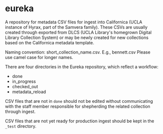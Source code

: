 # eureka

A repository for metadata CSV files for ingest into Californica (UCLA instance of Hyrax, part of the Samvera family). These CSVs are usually created through exported from DLCS (UCLA Library's homegrown Digital Library Collection System) or may be newly created for new collections based on the Californica metadata template.

Naming convention: short_collection_name.csv. E.g., bennett.csv
Please use camel case for longer names. 

There are four directories in the Eureka repository, which reflect a workflow:
* done 
* in_progress
* checked_out
* metadata_reload

CSV files that are not in `done` should not be edited without communicating with the staff member responsible for shepherding the related collection through ingest. 

CSV files that are not yet ready for production ingest should be kept in the `_test` directory.
